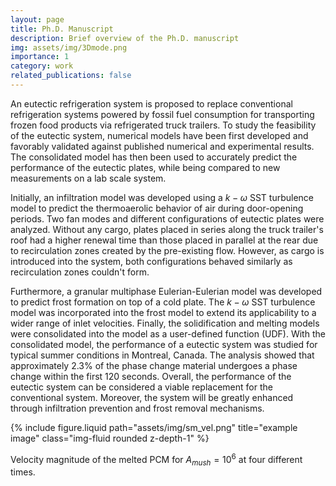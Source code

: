 ```yaml
---
layout: page
title: Ph.D. Manuscript
description: Brief overview of the Ph.D. manuscript
img: assets/img/3Dmode.png
importance: 1
category: work
related_publications: false
---
```


An eutectic refrigeration system is proposed to replace conventional refrigeration systems powered by fossil fuel consumption for transporting frozen food products via refrigerated truck trailers. To study the feasibility of the eutectic system, numerical models have been first developed and favorably validated against published numerical and experimental results. The consolidated model has then been used to accurately predict the performance of the eutectic plates, while being compared to new measurements on a lab scale system.

Initially, an infiltration model was developed using a $k-\omega$ SST turbulence model to predict the thermoaerolic behavior of air during door-opening periods. Two fan modes and different configurations of eutectic plates were analyzed. Without any cargo, plates placed in series along the truck trailer's roof had a higher renewal time than those placed in parallel at the rear due to recirculation zones created by the pre-existing flow. However, as cargo is introduced into the system, both configurations behaved similarly as recirculation zones couldn't form.

Furthermore, a granular multiphase Eulerian-Eulerian model was developed to predict frost formation on top of a cold plate. The $k-\omega$ SST turbulence model was incorporated into the frost model to extend its applicability to a wider range of inlet velocities. Finally, the solidification and melting models were consolidated into the model as a user-defined function (UDF). With the consolidated model, the performance of a eutectic system was studied for typical summer conditions in Montreal, Canada. The analysis showed that approximately 2.3\% of the phase change material undergoes a phase change within the first 120 seconds. Overall, the performance of the eutectic system can be considered a viable replacement for the conventional system. Moreover, the system will be greatly enhanced through infiltration prevention and frost removal mechanisms.

{% include figure.liquid path="assets/img/sm_vel.png" title="example image" class="img-fluid rounded z-depth-1" %}

Velocity magnitude of the melted PCM for $A_{mush} = 10^6$ at four different times.
